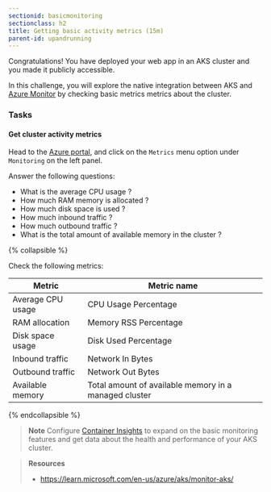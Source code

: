 ```yaml
---
sectionid: basicmonitoring
sectionclass: h2
title: Getting basic activity metrics (15m)
parent-id: upandrunning
---
```


Congratulations!
You have deployed your web app in an AKS cluster and you made it publicly accessible.

In this challenge, you will explore the native integration between AKS and [Azure Monitor](https://learn.microsoft.com/en-us/azure/azure-monitor/overview) by checking basic metrics metrics about the cluster.

### Tasks

#### Get cluster activity metrics

Head to the [Azure portal](https://portal.azure.com/), and click on the `Metrics` menu option under `Monitoring` on the left panel.

Answer the following questions:

- What is the average CPU usage ?
- How much RAM memory is allocated ?
- How much disk space is used ?
- How much inbound traffic ?
- How much outbound traffic ?
- What is the total amount of available memory in the cluster ?

{% collapsible %}

Check the following metrics:

| Metric            | Metric name                                           |
|-------------------|-------------------------------------------------------|
| Average CPU usage | CPU Usage Percentage                                  |
| RAM allocation    | Memory RSS Percentage                                 |
| Disk space usage  | Disk Used Percentage                                  |
| Inbound traffic   | Network In Bytes                                      |
| Outbound traffic  | Network Out Bytes                                     |
| Available memory  | Total amount of available memory in a managed cluster |

{% endcollapsible %}

> **Note** Configure [Container Insights](https://learn.microsoft.com/en-us/azure/aks/monitor-aks#container-insights) to expand on the basic monitoring features and get data about the health and performance of your AKS cluster.

> **Resources**
>
> - <https://learn.microsoft.com/en-us/azure/aks/monitor-aks/>
